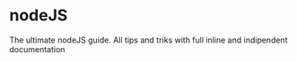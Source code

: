 # nodeJS
The ultimate nodeJS guide. All tips and triks with full inline and indipendent documentation
